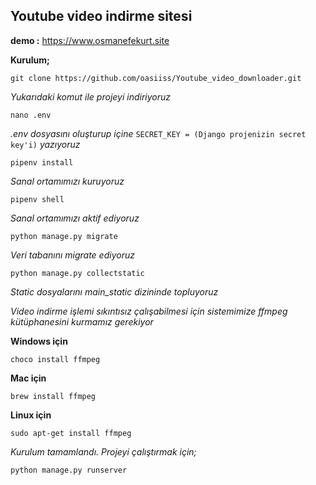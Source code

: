 ## Youtube video indirme sitesi

**demo :** https://www.osmanefekurt.site



**Kurulum;**

```
git clone https://github.com/oasiiss/Youtube_video_downloader.git
```
*Yukarıdaki komut ile projeyi indiriyoruz*

```
nano .env
```
*.env dosyasını oluşturup içine* ```SECRET_KEY = (Django projenizin secret key'i)``` *yazıyoruz*

```
pipenv install
```
*Sanal ortamımızı kuruyoruz*

```
pipenv shell
```
*Sanal ortamımızı aktif ediyoruz*

```
python manage.py migrate
```
*Veri tabanını migrate ediyoruz*

```
python manage.py collectstatic
```
*Static dosyalarını main_static dizininde topluyoruz*




*Video indirme işlemi sıkıntısız çalışabilmesi için sistemimize ffmpeg kütüphanesini kurmamız gerekiyor*

**Windows için**
```
choco install ffmpeg
```

**Mac için**
```
brew install ffmpeg
```

**Linux için**
```
sudo apt-get install ffmpeg
```



*Kurulum tamamlandı. Projeyi çalıştırmak için;*
```
python manage.py runserver
```